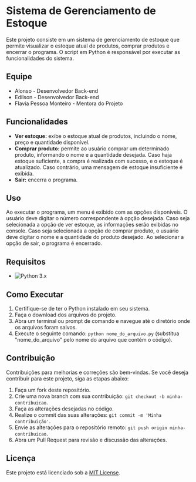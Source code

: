 <!-- Sistema de Gerenciamento de Estoque -->

# Sistema de Gerenciamento de Estoque

Este projeto consiste em um sistema de gerenciamento de estoque que permite visualizar o estoque atual de produtos, comprar produtos e encerrar o programa. O script em Python é responsável por executar as funcionalidades do sistema.

## Equipe

- Alonso - Desenvolvedor Back-end
- Edilson - Desenvolvedor Back-end
- Flavia Pessoa Monteiro - Mentora do Projeto

## Funcionalidades

- **Ver estoque:** exibe o estoque atual de produtos, incluindo o nome, preço e quantidade disponível.
- **Comprar produto:** permite ao usuário comprar um determinado produto, informando o nome e a quantidade desejada. Caso haja estoque suficiente, a compra é realizada com sucesso, e o estoque é atualizado. Caso contrário, uma mensagem de estoque insuficiente é exibida.
- **Sair:** encerra o programa.

## Uso

Ao executar o programa, um menu é exibido com as opções disponíveis. O usuário deve digitar o número correspondente à opção desejada. Caso seja selecionada a opção de ver estoque, as informações serão exibidas no console. Caso seja selecionada a opção de comprar produto, o usuário deve digitar o nome e a quantidade do produto desejado. Ao selecionar a opção de sair, o programa é encerrado.

## Requisitos

- ![Python](https://img.shields.io/badge/Python-14354C?style=for-the-badge&logo=python&logoColor=white) 3.x

## Como Executar

1. Certifique-se de ter o Python instalado em seu sistema.
2. Faça o download dos arquivos do projeto.
3. Abra um terminal ou prompt de comando e navegue até o diretório onde os arquivos foram salvos.
4. Execute o seguinte comando: `python nome_do_arquivo.py` (substitua "nome_do_arquivo" pelo nome do arquivo que contém o código).

## Contribuição

Contribuições para melhorias e correções são bem-vindas. Se você deseja contribuir para este projeto, siga as etapas abaixo:

1. Faça um fork deste repositório.
2. Crie uma nova branch com sua contribuição: `git checkout -b minha-contribuicao`.
3. Faça as alterações desejadas no código.
4. Realize o commit das suas alterações: `git commit -m 'Minha contribuição'`.
5. Envie as alterações para o repositório remoto: `git push origin minha-contribuicao`.
6. Abra um Pull Request para revisão e discussão das alterações.

## Licença

Este projeto está licenciado sob a [MIT License](LICENSE).
